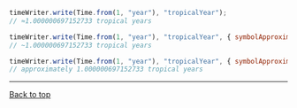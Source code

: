 ```javascript
timeWriter.write(Time.from(1, "year"), "tropicalYear");
// ≈1.000000697152733 tropical years

timeWriter.write(Time.from(1, "year"), "tropicalYear", { symbolApproximately: "~" });
// ~1.000000697152733 tropical years

timeWriter.write(Time.from(1, "year"), "tropicalYear", { symbolApproximately: "~", verbose: true });
// approximately 1.000000697152733 tropical years
```

---

[Back to top](_index_.timewritersettings.html#index)
